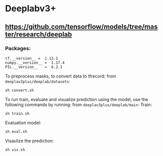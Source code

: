 # Deeplabv3+ 
## https://github.com/tensorflow/models/tree/master/research/deeplab
### Packages:
```
tf.__version__ =  1.13.1
numpy.__version__ =  1.17.4
PIL.__version__   =  6.2.1
```
To preprocess masks, to convert data to tfrecord:
from `deeplav3plus/deeplab/datasets`:
```
sh convert.sh
```

To run train, evaluate and visualize prediction using the model, use the following commands by running:
from `deeplav3plus/deeplab/main`:
Train:
```
sh train.sh 
```
Evaluation model:
```
sh eval.sh 
```
Visaulize the prediction:
```
sh vis.sh
```
